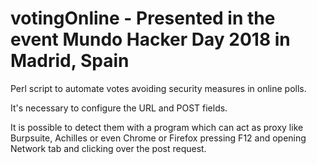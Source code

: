 # votingOnline - Presented in the event Mundo Hacker Day 2018 in Madrid, Spain
Perl script to automate votes avoiding security measures in online polls.

It's necessary to configure the URL and POST fields.

It is possible to detect them with a program which can act as proxy like Burpsuite, Achilles or even Chrome or Firefox pressing F12 and opening Network tab and clicking over the post request.
